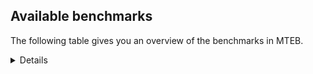 ## Available benchmarks
The following table gives you an overview of the benchmarks in MTEB.

<details>

<!-- This allows the table to be autogenerated in the future: -->
<!-- BENCHMARKS TABLE START -->

| Name | Leaderboard name | # Tasks | Task Types | Domains | Languages |
|------|------------------|---------|------------|---------|-----------|
| [BEIR](https://arxiv.org/abs/2104.08663) | BEIR | 15 | Retrieval: 15 | [Financial, Government, Written, Web, Programming, Reviews, Encyclopaedic, Academic, Blog, Medical, Social, News, Non-fiction] | eng |
| [BEIR-NL](https://arxiv.org/abs/2412.08329) | BEIR-NL | 15 | Retrieval: 15 | [Written, Web, Encyclopaedic, Academic, Medical, Non-fiction] | nld |
| [BRIGHT](https://brightbenchmark.github.io/) | BRIGHT | 1 | Retrieval: 1 | [Non-fiction, Written] | eng |
| [BRIGHT (long)](https://brightbenchmark.github.io/) | BRIGHT (long) | 1 | Retrieval: 1 | [Non-fiction, Written] | eng |
| [BuiltBench(eng)](https://arxiv.org/abs/2411.12056) | BuiltBench(eng) | 4 | Clustering: 2, Retrieval: 1, Reranking: 1 | [Written, Engineering] | eng |
| [ChemTEB](https://arxiv.org/abs/2412.00532) | Chemical | 27 | BitextMining: 1, Classification: 17, Clustering: 2, PairClassification: 5, Retrieval: 2 | [Chemistry] | fra,hin,deu,jpn,kor,nld,spa,por,zho,msa,tur,eng,ces |
| [CoIR](https://github.com/CoIR-team/coir) | Code Information Retrieval | 10 | Retrieval: 10 | [Written, Programming] | java,php,python,go,ruby,sql,c++,eng,javascript |
| [CodeRAG](https://arxiv.org/abs/2406.14497) | CodeRAG | 4 | Reranking: 4 | [Programming] | python |
| [Encodechka](https://github.com/avidale/encodechka) | Encodechka | 7 | STS: 2, Classification: 4, PairClassification: 1 | [Government, Written, Web, Fiction, Social, News, Non-fiction] | rus |
| [FollowIR](https://arxiv.org/abs/2403.15246) | Instruction Following | 3 | InstructionRetrieval: 3 | [News, Written] | eng |
| [LongEmbed](https://arxiv.org/abs/2404.12096v2) | Long-context Retrieval | 6 | Retrieval: 6 | [Spoken, Written, Fiction, Encyclopaedic, Blog, Academic, Non-fiction] | eng |
| [MIEB(Img)](https://arxiv.org/abs/2504.10471) | Image only | 49 | Any2AnyRetrieval: 15, ImageClassification: 22, ImageClustering: 5, VisualSTS(eng): 5, VisualSTS(multi): 2 | [Spoken, Written, Scene, Web, Reviews, Encyclopaedic, Blog, Medical, Social, News, Non-fiction] | fra,deu,ita,kor,ara,rus,nld,spa,por,tur,eng,pol,cmn |
| [MIEB(Multilingual)](https://arxiv.org/abs/2504.10471) | Image-Text, Multilingual | 130 | ImageClassification: 22, ImageClustering: 5, ZeroShotClassification: 23, VisionCentricQA: 6, Compositionality: 7, VisualSTS(eng): 7, Any2AnyRetrieval: 45, DocumentUnderstanding: 10, Any2AnyMultilingualRetrieval: 3, VisualSTS(multi): 2 | [Spoken, Written, Scene, Web, Constructed, Reviews, Encyclopaedic, Academic, Blog, Medical, Social, News, Non-fiction] | mri,hin,deu,ara,fin,hrv,ell,cmn,quz,fra,vie,jpn,swa,hun,tha,fas,bul,eng,ces,nor,ben,est,ron,kor,ita,rus,spa,nld,tel,tur,dan,swe,fil,ind,heb,zho,por,ukr,pol |
| [MIEB(eng)](https://arxiv.org/abs/2504.10471) | Image-Text, English | 125 | ImageClassification: 22, ImageClustering: 5, ZeroShotClassification: 23, VisionCentricQA: 6, Compositionality: 7, VisualSTS(eng): 7, Any2AnyRetrieval: 45, DocumentUnderstanding: 10 | [Spoken, Written, Scene, Web, Constructed, Reviews, Encyclopaedic, Academic, Blog, Medical, Social, News, Non-fiction] | eng |
| [MIEB(lite)](https://arxiv.org/abs/2504.10471) | Image-Text, Lite | 51 | ImageClassification: 8, ImageClustering: 2, ZeroShotClassification: 7, VisionCentricQA: 5, Compositionality: 6, VisualSTS(eng): 2, VisualSTS(multi): 2, Any2AnyRetrieval: 11, DocumentUnderstanding: 6, Any2AnyMultilingualRetrieval: 2 | [Spoken, Written, Scene, Web, Reviews, Encyclopaedic, Academic, Blog, Medical, Social, News, Non-fiction] | mri,hin,deu,ara,fin,hrv,ell,cmn,quz,fra,vie,jpn,swa,hun,tha,fas,bul,eng,ces,nor,ben,est,ron,ita,kor,rus,nld,spa,tel,tur,dan,swe,fil,ind,por,heb,zho,ukr,pol |
| [MINERSBitextMining](https://arxiv.org/pdf/2406.07424) | MINERSBitextMining | 7 | BitextMining: 7 | [Social, Reviews, Written] | gla,kaz,ile,ara,ell,pes,cbk,ina,nov,urd,bjn,gle,eng,ces,zsm,hye,cor,glg,mar,tur,epo,ind,tgl,arq,lfn,bbc,fry,hin,deu,ber,lvs,awa,cmn,hau,jpn,mui,mon,nno,bul,wuu,mhr,kor,tat,rus,aze,ibo,ceb,tel,kab,yid,cym,mal,srp,orv,tam,yor,nij,bug,lat,swg,ido,amh,cha,uig,cat,mak,fao,fra,vie,oci,war,ace,isl,bel,slk,ben,dsb,kzj,tzl,arz,sun,csb,nds,eus,uzb,bew,swe,heb,max,por,ang,pms,pam,ast,tuk,fin,gsw,hrv,mkd,sqi,nob,khm,yue,ban,afr,bos,hun,lit,bhp,min,tha,rej,xho,pcm,est,ron,ita,bre,abs,nld,spa,swh,dan,jav,slv,dtp,kat,kur,ukr,mad,pol,hsb |
| MTEB(Code, v1) | Code | 12 | Retrieval: 12 | [Written, Programming] | c,scala,java,php,python,shell,go,ruby,typescript,sql,c++,eng,javascript,rust,swift |
| MTEB(Europe, v1) | European | 74 | BitextMining: 7, Classification: 21, Clustering: 8, Retrieval: 15, InstructionRetrieval: 3, MultilabelClassification: 2, PairClassification: 6, Reranking: 3, STS: 9 | [Financial, Government, Constructed, Blog, Non-fiction, Spoken, Medical, Legal, Religious, Written, Programming, Encyclopaedic, Web, Fiction, Reviews, Academic, Social, News, Subtitles] | deu,fin,hrv,ell,fao,nob,fra,hun,lit,gle,nno,lav,rom,bul,eng,isl,ces,slk,est,ron,ita,nld,spa,mlt,eus,dan,swe,slv,por,pol |
| MTEB(Indic, v1) | Indic | 23 | BitextMining: 4, Clustering: 1, Classification: 13, PairClassification: 1, Retrieval: 2, Reranking: 1, STS: 1 | [Government, Religious, Spoken, Written, Web, Constructed, Fiction, Non-fiction, Reviews, Encyclopaedic, Social, News, Legal] | doi,kan,hin,hne,mwr,npi,sat,awa,urd,bod,mup,pan,snd,asm,raj,kas,san,eng,bho,ben,mar,nep,brx,tel,mai,bgc,ory,gom,gbm,mal,tam,pus,boy,mni,guj |
| MTEB(Law, v1) | Legal | 8 | Retrieval: 8 | [Legal, Written] | eng,zho,deu |
| MTEB(Medical, v1) | Medical | 12 | Retrieval: 9, Clustering: 2, Reranking: 1 | [Government, Written, Web, Academic, Medical, Non-fiction] | fra,vie,kor,ara,rus,spa,zho,eng,pol,cmn |
| MTEB(Multilingual, v1) | Multilingual | 132 | BitextMining: 13, Classification: 43, Clustering: 17, Retrieval: 18, InstructionRetrieval: 3, MultilabelClassification: 5, PairClassification: 11, Reranking: 6, STS: 16 | [Financial, Government, Constructed, Blog, Non-fiction, Spoken, Medical, Legal, Religious, Entertainment, Written, Programming, Encyclopaedic, Web, Fiction, Reviews, Academic, Social, News, Subtitles] | doi,rop,pjt,bbb,tif,knf,azz,guo,ssd,pes,kze,acr,kyq,tod,nhu,cbt,bsn,bmh,prf,mna,vmy,kos,san,amm,pab,pri,agg,viv,mlp,iou,zsr,seh,mar,omw,cor,nhe,als,nbq,arl,mic,ian,ffm,chf,hmn,muy,yva,mek,adz,tnk,grc,bqc,cjv,dop,jvn,naf,yml,arq,shp,lfn,apw,hin,deu,zav,mbh,msc,zos,pah,lvs,pwg,ino,ong,gwi,sgb,cbu,swp,taj,tnn,uvl,fij,row,bod,bjr,jpn,kdl,ata,mxt,opm,prs,cni,amx,mlh,mhr,mbl,nin,rug,snn,bps,tat,rus,aze,ibo,kab,wiv,ctu,srn,gub,cpc,som,zpu,tam,zlm,mbt,yor,kmh,ndj,tnp,sbk,poh,ido,amh,hot,boa,tof,cha,llg,pbt,klt,byr,urb,fao,nou,tbz,anv,fue,dww,xon,zpm,cbi,crh,gfk,wro,snd,mlg,tpz,isl,hch,bel,sim,apz,tna,yuj,slk,bjz,myk,mil,mgh,kpg,kgp,ngu,kqw,roo,sun,tum,sbs,azb,wed,srm,kwf,bkq,lac,maa,qvc,bkx,mox,wnc,zpv,nus,kbq,knv,lug,gaw,kmk,gdr,leu,mcp,ame,pls,csy,ncj,glv,nch,acu,tgo,rmc,udu,cpu,mkd,gsw,cui,kms,hmo,bvd,klv,mbc,spy,gam,cbc,mux,nys,mcd,yaq,afr,car,khm,bss,lit,myw,emp,mkn,arn,caa,met,rej,ruf,ign,kup,pcm,stp,mag,kwi,apc,est,xnn,kmo,cnl,mit,yka,att,nna,top,nso,gom,wal,dah,orm,tca,kjs,yal,bjv,ztq,kmr,guh,xsi,cop,dhg,dtp,lua,atb,agr,atg,dad,bhg,are,pol,dgc,zyp,amf,mos,kqc,ckb,mwf,meu,bew,mcr,djr,cbv,sus,mxp,atd,gym,tet,boy,urd,cme,mgc,ote,yle,cwe,zar,azg,dgz,quf,toj,mjc,hix,wer,kne,ces,tiw,nor,myy,acq,zam,bbr,nyu,bgt,bco,cof,kql,soq,spp,acm,glg,mai,mlt,hns,ubu,ltz,sag,yaa,kvn,vid,kmg,cux,jac,avt,wrs,aka,fur,heg,mgw,kon,qup,dzo,tgl,uri,yap,pus,wbp,bbc,amn,bsj,zaa,mri,kpj,ntp,gaz,miz,cjo,txq,awa,pag,nhg,azj,wap,alq,wim,cmn,anh,gux,div,poe,cle,kin,faa,ood,spm,blw,tbf,qvz,mon,raj,nno,lav,tzm,wuu,buk,tbg,otm,ton,aai,tpa,kor,mpm,nii,gai,cot,ewe,agd,bsp,ncl,lif,taw,srd,pon,wuv,cuc,boj,cmo,aon,bjp,zho,lmo,zia,nhy,mwe,meq,ycn,mey,abt,kvg,uig,sna,caf,gnn,kbm,mam,zap,xav,aom,knc,con,tke,sin,cta,ghs,qvs,plt,fuc,nif,mwp,geb,kgk,nlg,kea,mio,ptp,umb,obo,kqf,msy,gup,jic,sey,shi,aaz,szl,nya,sua,tzl,zaw,bmk,abx,npl,zty,kac,kyg,csb,shj,kmb,twi,aey,ktm,mpt,rwo,ajp,heb,por,lim,poy,nde,ang,max,agt,ake,guj,hub,arp,pam,ast,sah,nab,ptu,bch,otn,ixl,msm,sxb,bhl,yuw,sny,otq,sri,wbi,hat,blz,mdy,xbi,hvn,mpj,bho,kpr,mto,rgu,ita,bqp,crx,pir,trc,krc,aii,ikk,mcq,mbs,eri,dan,wnu,cab,bpr,huu,tcs,ltg,kqa,dov,chz,aso,gah,kaq,suz,aau,ven,nop,amu,gla,ksd,glk,kaz,cpb,mcb,dik,hne,quc,xtm,haw,ars,ara,bkd,kek,kik,piu,for,lex,pib,cco,ilo,cbk,sbe,lgl,msb,bjn,agn,dob,jiv,sab,gle,tah,ctp,aeb,eng,bef,zsm,crn,mle,ziw,sja,nep,tdt,dji,qul,aoi,bea,ter,cth,tsn,emi,tvk,dwr,ind,pao,awb,clu,bnp,dwy,gum,srq,fry,cub,fuh,amr,tpi,qxh,dif,qve,lid,gvf,hau,lbb,pap,kew,nqo,mti,mpp,zpz,amp,bgs,med,kdc,ayr,zpo,spl,yad,ots,ngp,ncu,wsk,hbo,aui,ebk,gul,noa,yid,tku,cnt,mal,not,orv,ssg,kir,ssx,nij,bao,apu,qub,tmd,nhr,zab,nas,lat,mbj,toc,swg,snx,ape,plu,hto,tso,nko,bzh,tos,cpa,cat,mcf,sat,pad,alp,mak,bus,kpf,aia,kgf,wln,fra,vie,cak,pan,war,jni,lww,fas,ace,rom,okv,cut,ura,dsb,mps,isn,wat,nho,ons,auy,ksj,gbm,ory,mbb,tgp,cap,hlt,bem,nds,nhw,kwj,dyu,bki,cek,uzb,swe,kue,tue,mmx,zas,mya,qvn,knj,uli,pms,mop,gun,nuy,tbo,tuk,hrv,kbc,mxq,tcz,ssw,ntu,chk,zat,lin,wrk,zpl,kiz,mup,bdd,gnw,ban,gvn,svk,gof,hun,bmr,bzj,bhp,min,yrb,tha,nca,gyr,bam,xho,uvh,kyz,rai,yre,khz,awk,bre,hop,abs,fuf,kkc,swh,fai,auc,gmv,gng,tsw,jav,nss,kmu,bon,smo,kur,enq,mhl,nvm,wmt,bba,mxb,cav,maz,zad,hsb,tbc,kbh,ubr,ile,sco,chv,lcm,npi,cpy,mih,ell,ina,nov,mqb,tgk,poi,ese,chq,zca,esk,mzz,ndg,kas,mau,mks,lij,pio,taq,wiu,hye,reg,wos,pma,tuo,sue,zao,maj,bgc,mkl,rmy,tur,usp,jid,hui,kje,tew,ttc,usa,epo,mkj,cya,amk,kud,mmo,tir,ksr,maq,zaj,byx,cso,urw,gvc,acf,ppo,lao,fuv,aly,khs,kpw,mib,yss,ber,agu,aoj,gui,cax,nwi,qxo,cbr,zai,shn,mee,mvn,grn,big,kiw,myu,wol,qvw,uzn,mui,apr,tlf,upv,kwd,ulk,bul,mco,awx,soy,kam,too,yut,kyf,mir,agm,ceb,tel,vec,cuk,cbs,nak,qvm,cym,hla,zga,bvr,srp,cjk,box,zul,bxh,smk,bug,sot,snp,mni,hus,kan,nfa,tac,mwr,far,beu,lbk,kde,kpx,ipi,cao,arb,amo,etr,mpx,mqj,yby,urt,waj,oci,tim,asm,quh,wmw,inb,kbp,ydd,xla,lus,ikw,gdn,txu,bak,quy,mwc,ben,mav,sll,kzj,dgr,jae,zpc,qwh,daa,brx,tnc,arz,ded,bmu,rkb,zac,eus,eko,kto,chd,fil,tyv,mph,tzj,aby,beo,aak,nsn,qvh,tfr,snc,tiy,msk,tuc,kkl,tav,huv,xed,fin,nhi,khk,sqi,yon,scn,msa,luo,cgc,mie,jao,nob,xtd,run,yue,swa,mca,bos,kyc,sps,bjk,ken,aer,rro,fon,tuf,ron,sgz,cac,iws,tee,bzd,apb,nld,spa,mig,qxn,ary,imo,mad,tzo,apn,mva,ntj,slv,nnq,tte,kat,zpq,ukr,djk,gvs,tpt |
| [MTEB(Scandinavian, v1)](https://kennethenevoldsen.github.io/scandinavian-embedding-benchmark/) | Scandinavian | 28 | BitextMining: 2, Classification: 13, Retrieval: 7, Clustering: 6 | [Government, Spoken, Written, Web, Fiction, Non-fiction, Reviews, Encyclopaedic, Blog, Social, News, Legal] | dan,swe,nno,isl,fao,nob |
| [MTEB(cmn, v1)](https://github.com/FlagOpen/FlagEmbedding/tree/master/research/C_MTEB) | Chinese | 32 | Retrieval: 8, Reranking: 4, PairClassification: 2, Clustering: 4, STS: 7, Classification: 7 | [Financial, Government, Entertainment, Written, Academic, Medical, Non-fiction] | cmn |
| [MTEB(deu, v1)](https://arxiv.org/html/2401.02709v1) | German | 19 | Classification: 6, Clustering: 4, PairClassification: 2, Reranking: 1, Retrieval: 4, STS: 2 | [Spoken, Written, Web, Reviews, Encyclopaedic, Legal, News, Non-fiction] | deu |
| MTEB(eng, v1) | English Legacy | 56 | Classification: 12, Retrieval: 15, Clustering: 11, Reranking: 4, STS: 10, PairClassification: 3, Summarization: 1 | [Financial, Government, Spoken, Written, Web, Programming, Reviews, Encyclopaedic, Academic, Blog, Medical, Social, News, Non-fiction] | eng |
| MTEB(eng, v2) | English | 41 | Retrieval: 10, Clustering: 8, Reranking: 2, STS: 9, Classification: 8, PairClassification: 3, Summarization: 1 | [Financial, Spoken, Written, Web, Programming, Reviews, Encyclopaedic, Academic, Blog, Medical, Social, News, Non-fiction] | eng |
| MTEB(fas, beta) | Farsi (BETA) | 60 | Classification: 18, Clustering: 5, PairClassification: 8, Reranking: 2, Retrieval: 21, STS: 3, BitextMining: 3 | [Religious, Spoken, Written, Web, Reviews, Encyclopaedic, Academic, Blog, Medical, Social, News] | fas |
| [MTEB(fra, v1)](https://arxiv.org/abs/2405.20468) | French | 25 | Classification: 6, Clustering: 7, PairClassification: 1, Reranking: 2, Retrieval: 5, STS: 3, Summarization: 1 | [Spoken, Written, Web, Reviews, Encyclopaedic, Academic, Legal, Social, News, Non-fiction] | eng,fra |
| [MTEB(jpn, v1)](https://github.com/sbintuitions/JMTEB) | Japanese | 16 | Clustering: 2, Classification: 4, STS: 2, PairClassification: 1, Retrieval: 6, Reranking: 1 | [Spoken, Written, Web, Reviews, Encyclopaedic, Academic, News, Non-fiction] | jpn |
| MTEB(kor, v1) | Korean | 6 | Classification: 1, Reranking: 1, Retrieval: 2, STS: 2 | [Spoken, Written, Web, Reviews, Encyclopaedic, News] | kor |
| [MTEB(pol, v1)](https://arxiv.org/abs/2405.10138) | Polish | 17 | Classification: 7, Clustering: 3, PairClassification: 4, STS: 3 | [Spoken, Written, Web, Fiction, Non-fiction, Reviews, Academic, Social, News, Legal] | pol |
| [MTEB(rus, v1)](https://aclanthology.org/2023.eacl-main.148/) | Russian | 23 | Classification: 9, Clustering: 3, MultilabelClassification: 2, PairClassification: 1, Reranking: 2, Retrieval: 3, STS: 3 | [Spoken, Written, Web, Reviews, Encyclopaedic, Academic, Blog, Social, News] | rus |
| [NanoBEIR](https://huggingface.co/collections/zeta-alpha-ai/nanobeir-66e1a0af21dfd93e620cd9f6) | NanoBEIR | 13 | Retrieval: 13 | [Written, Web, Encyclopaedic, Academic, Medical, Social, News, Non-fiction] | eng |
| [RAR-b](https://arxiv.org/abs/2404.06347) | Reasoning retrieval | 17 | Retrieval: 17 | [Written, Encyclopaedic, Programming] | eng |

<!-- BENCHMARKS TABLE END -->
